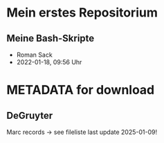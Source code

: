 # Mein erstes Repositorium
## Meine Bash-Skripte

- Roman Sack
- 2022-01-18, 09:56 Uhr


# METADATA for download

## DeGruyter
Marc records -> see fileliste
last update 2025-01-09!
